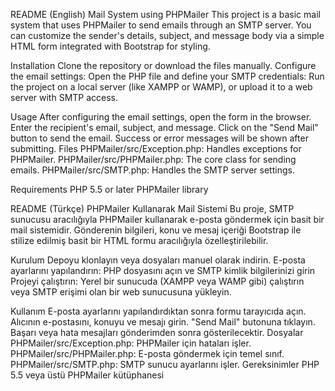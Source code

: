 README (English)
Mail System using PHPMailer
This project is a basic mail system that uses PHPMailer to send emails through an SMTP server. You can customize the sender's details, subject, and message body via a simple HTML form integrated with Bootstrap for styling.

Installation
Clone the repository or download the files manually.
Configure the email settings:
  Open the PHP file and define your SMTP credentials:
Run the project on a local server (like XAMPP or WAMP), or upload it to a web server with SMTP access.

Usage
After configuring the email settings, open the form in the browser.
Enter the recipient's email, subject, and message.
Click on the "Send Mail" button to send the email.
Success or error messages will be shown after submitting.
Files
PHPMailer/src/Exception.php: Handles exceptions for PHPMailer.
PHPMailer/src/PHPMailer.php: The core class for sending emails.
PHPMailer/src/SMTP.php: Handles the SMTP server settings.

Requirements
PHP 5.5 or later
PHPMailer library

README (Türkçe)
PHPMailer Kullanarak Mail Sistemi
Bu proje, SMTP sunucusu aracılığıyla PHPMailer kullanarak e-posta göndermek için basit bir mail sistemidir. Gönderenin bilgileri, konu ve mesaj içeriği Bootstrap ile stilize edilmiş basit bir HTML formu aracılığıyla özelleştirilebilir.

Kurulum
Depoyu klonlayın veya dosyaları manuel olarak indirin.
E-posta ayarlarını yapılandırın:
  PHP dosyasını açın ve SMTP kimlik bilgilerinizi girin
Projeyi çalıştırın: Yerel bir sunucuda (XAMPP veya WAMP gibi) çalıştırın veya SMTP erişimi olan bir web sunucusuna yükleyin.

Kullanım
E-posta ayarlarını yapılandırdıktan sonra formu tarayıcıda açın.
Alıcının e-postasını, konuyu ve mesajı girin.
"Send Mail" butonuna tıklayın.
Başarı veya hata mesajları gönderimden sonra gösterilecektir.
Dosyalar
PHPMailer/src/Exception.php: PHPMailer için hataları işler.
PHPMailer/src/PHPMailer.php: E-posta göndermek için temel sınıf.
PHPMailer/src/SMTP.php: SMTP sunucu ayarlarını işler.
Gereksinimler
PHP 5.5 veya üstü
PHPMailer kütüphanesi
